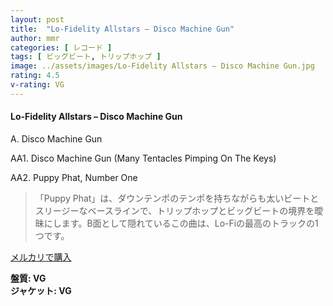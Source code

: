 ```yaml
---
layout: post
title:  "Lo-Fidelity Allstars – Disco Machine Gun"
author: mmr
categories: [ レコード ]
tags: [ ビッグビート, トリップホップ ]
image: ../assets/images/Lo-Fidelity Allstars – Disco Machine Gun.jpg
rating: 4.5
v-rating: VG
---
```


#### Lo-Fidelity Allstars – Disco Machine Gun

A. Disco Machine Gun

AA1. Disco Machine Gun (Many Tentacles Pimping On The Keys)

AA2. Puppy Phat, Number One

> 「Puppy Phat」は、ダウンテンポのテンポを持ちながらも太いビートとスリージーなベースラインで、トリップホップとビッグビートの境界を曖昧にします。B面として隠れているこの曲は、Lo-Fiの最高のトラックの1つです。


[メルカリで購入](https://jp.mercari.com/item/m70205023826)

<div class="mt-4 mb-4 d-flex align-items-center">
<strong class="mr-1">盤質: VG</strong>
</div>
<div class="mt-4 mb-4 d-flex align-items-center">
<strong class="mr-1">ジャケット: VG</strong>
</div>
